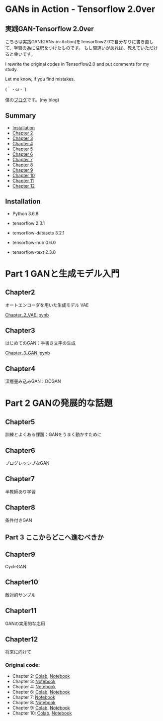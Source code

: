 # GANs in Action - Tensorflow 2.0ver 
## 実践GAN-Tensorflow 2.0ver

こちらは実践GAN(GANs-in-Action)をTensorflow2.0で自分なりに書き直して、学習の為に注釈をつけたものです。
もし間違いがあれば、教えていただけると幸いです。

I rewrite the original codes in Tensorflow2.0 and put comments for my study.

Let me know, if you find mistakes.

(｀・ω・´)

僕の[ブログ](https://tanuki.blog)です。(my blog)

## Summary 

  - [Installation](#Installation)
  - [Chapter 2](#Chapter2)
  - [Chapter 3](#Chapter3)
  - [Chapter 4](#Chapter4)
  - [Chapter 5](#Chapter5)
  - [Chapter 6](#Chapter6)
  - [Chapter 7](#Chapter7)
  - [Chapter 8](#Chapter8)
  - [Chapter 9](#Chapter9)
  - [Chapter 10](#Chapter10)
  - [Chapter 11](#Chapter11)
  - [Chapter 12](#Chapter12)
  

## Installation
- Python 3.6.8

- tensorflow 2.3.1

- tensorflow-datasets 3.2.1

- tensorflow-hub 0.6.0

- tensorflow-text 2.3.0


# Part 1 GANと生成モデル入門 
 
 
## Chapter2
オートエンコーダを用いた生成モデル VAE

[Chapter_2_VAE.ipynb](https://nbviewer.jupyter.org/github/Tanukiii/GANs-in-Action-Tensorflow2.0-ver/blob/master/chapter-2/Chapter_2_VAE.ipynb)


## Chapter3
はじめてのGAN：手書き文字の生成 

[Chapter_3_GAN.ipynb](https://nbviewer.jupyter.org/github/Tanukiii/GANs-in-Action-Tensorflow2.0-ver/blob/master/chapter-3/Chapter_3_GAN.ipynb)

## Chapter4
深層畳み込みGAN：DCGAN 

# Part 2 GANの発展的な話題  
 

## Chapter5
訓練とよくある課題：GANをうまく動かすために

## Chapter6
プログレッシブなGAN 

## Chapter7
半教師あり学習 

## Chapter8
条件付きGAN 


## Part 3 ここからどこへ進むべきか 


## Chapter9
CycleGAN 

## Chapter10
敵対的サンプル


## Chapter11
GANの実用的な応用

## Chapter12
将来に向けて

### Original code: 
* Chapter 2: [Colab](https://colab.research.google.com/drive/1CPz-YvvJV8gHlsD2o68B0FYKFzaT6RCA), [Notebook](https://github.com/GANs-in-Action/gans-in-action/tree/master/chapter-2)
* Chapter 3: [Notebook](https://github.com/GANs-in-Action/gans-in-action/tree/master/chapter-3)
* Chapter 4: [Notebook](https://github.com/GANs-in-Action/gans-in-action/tree/master/chapter-4)
* Chapter 6: [Colab](https://colab.research.google.com/drive/1HfhynNNsYSjggSMaR8a1ztAYrciEsd8m#scrollTo=qemhV7pDIkxu), [Notebook](https://github.com/GANs-in-Action/gans-in-action/tree/master/chapter-6)
* Chapter 7: [Notebook](https://github.com/GANs-in-Action/gans-in-action/tree/master/chapter-7)
* Chapter 8: [Notebook](https://github.com/GANs-in-Action/gans-in-action/tree/master/chapter-8)
* Chapter 9: [Colab](https://colab.research.google.com/drive/1VYnR504dOUcQsQxxqCeerZcIzhDjk3U4), [Notebook](https://github.com/GANs-in-Action/gans-in-action/tree/master/chapter-9)
* Chapter 10: [Colab](https://colab.research.google.com/drive/1bsmaB23bSEuu1zWyPSajDJ_DO3QqlovQ), [Notebook](https://github.com/GANs-in-Action/gans-in-action/tree/master/chapter-10)
